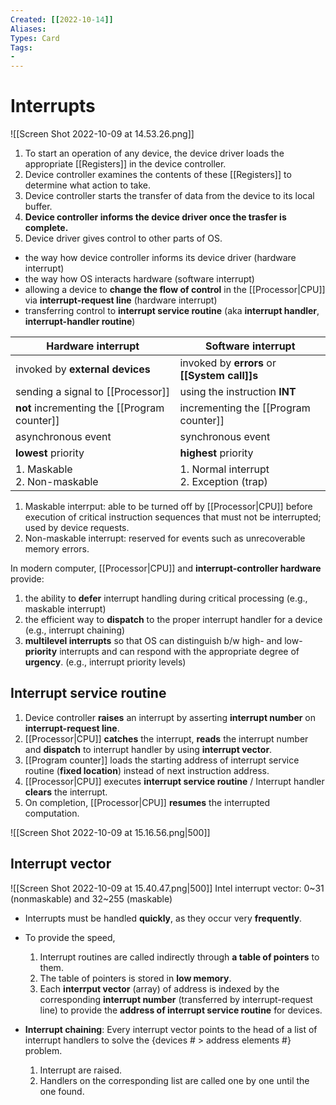 ```yaml
---
Created: [[2022-10-14]]
Aliases: 
Types: Card
Tags: 
- 
---
```

# Interrupts
![[Screen Shot 2022-10-09 at 14.53.26.png]]
1. To start an operation of any device, the device driver loads the appropriate [[Registers]] in the device controller. 
2. Device controller examines the contents of these [[Registers]] to determine what action to take. 
3. Device controller starts the transfer of data from the device to its local buffer. 
4. **Device controller informs the device driver once the trasfer is complete.** 
5. Device driver gives control to other parts of OS. 

- the way how device controller informs its device driver (hardware interrupt)
- the way how OS interacts hardware (software interrupt)
- allowing a device to **change the flow of control** in the [[Processor|CPU]] via **interrupt-request line** (hardware interrupt)
- transferring control to **interrupt service routine** (aka **interrupt handler**, **interrupt-handler routine**)

| Hardware interrupt                           | Software interrupt                            |
| -------------------------------------------- | --------------------------------------------- |
| invoked by **external devices**              | invoked by **errors** or **[[System call]]s** |
| sending a signal to [[Processor]]            | using the instruction **INT**                 |
| **not** incrementing the [[Program counter]] | incrementing the [[Program counter]]          |
| asynchronous event                           | synchronous event                             |
| **lowest** priority                          | **highest** priority                          |
| 1. Maskable<br>2. Non-maskable               | 1. Normal interrupt<br>2. Exception (trap)    |

1. Maskable interrput: able to be turned off by [[Processor|CPU]] before execution of critical instruction sequences that must not be interrupted; used by device requests. 
2. Non-maskable interrupt: reserved for events such as unrecoverable memory errors. 

In modern computer, [[Processor|CPU]] and **interrupt-controller hardware** provide: 
1. the ability to **defer** interrupt handling during critical processing
   (e.g., maskable interrupt)
2. the efficient way to **dispatch** to the proper interrupt handler for a device 
   (e.g., interrupt chaining)
3. **multilevel interrupts** so that OS can distinguish b/w high- and low-**priority** interrupts and can respond with the appropriate degree of **urgency**. 
   (e.g., interrupt priority levels)

## Interrupt service routine
1. Device controller **raises** an interrupt by asserting **interrupt number** on **interrupt-request line**. 
2. [[Processor|CPU]] **catches** the interrupt, **reads** the interrupt number and **dispatch** to interrupt handler by using **interrupt vector**. 
5. [[Program counter]] loads the starting address of interrupt service routine (**fixed location**) instead of next instruction address. 
6.  [[Processor|CPU]] executes **interrupt service routine** / Interrupt handler **clears** the interrupt.  
7. On completion, [[Processor|CPU]] **resumes** the interrupted computation. 

![[Screen Shot 2022-10-09 at 15.16.56.png|500]]

## Interrupt vector
![[Screen Shot 2022-10-09 at 15.40.47.png|500]]
Intel interrupt vector: 0~31 (nonmaskable) and 32~255 (maskable)

- Interrupts must be handled **quickly**, as they occur very **frequently**. 
- To provide the speed, 
	1. Interrupt routines are called indirectly through **a table of pointers** to them. 
	2. The table of pointers is stored in **low memory**. 
	3. Each **interrput vector** (array) of address is indexed by the corresponding **interrupt number** (transferred by interrupt-request line) to provide the **address of interrupt service routine** for devices. 

- **Interrupt chaining**: 
  Every interrupt vector points to the head of a list of interrupt handlers to solve the {devices # > address elements #} problem. 
	1. Interrupt are raised. 
	2. Handlers on the corresponding list are called one by one until the one found.